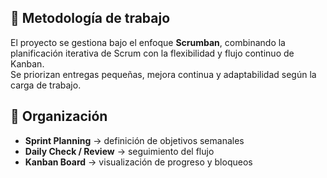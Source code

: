 ## 🧭 Metodología de trabajo

El proyecto se gestiona bajo el enfoque **Scrumban**, combinando la planificación iterativa de Scrum con la flexibilidad y flujo continuo de Kanban.  
Se priorizan entregas pequeñas, mejora continua y adaptabilidad según la carga de trabajo.

## 📅 Organización

- **Sprint Planning** → definición de objetivos semanales
- **Daily Check / Review** → seguimiento del flujo
- **Kanban Board** → visualización de progreso y bloqueos
